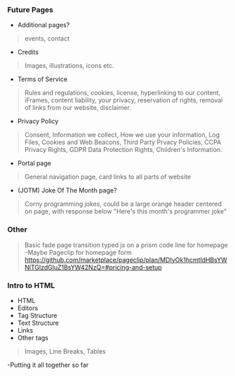### Future Pages
- Additional pages?
> events, contact

- Credits
> Images, illustrations, icons etc.

- Terms of Service
> Rules and regulations, cookies, license, hyperlinking to our content, iFrames, content liability, your privacy, reservation of rights, removal of links from our website, disclaimer.

- Privacy Policy
> Consent, Information we collect, How we use your information, Log Files, Cookies and Web Beacons, Third Party Prvacy Policies, CCPA Privacy Rights, GDPR Data Protection Rights, Children's Information.

- Portal page
> General navigation page, card links to all parts of website

- (JOTM) Joke Of The Month page?
> Corny programming jokes, could be a large orange header centered on page, with response below
> "Here's this month's programmer joke"

### Other
> Basic fade page transition
> typed js on a prism code line for homepage
-Maybe Pageclip for homepage form 
> https://github.com/marketplace/pageclip/plan/MDIyOk1hcmtldHBsYWNlTGlzdGluZ1BsYW42NzQ=#pricing-and-setup

### Intro to HTML
- HTML
- Editors
- Tag Structure
- Text Structure
- Links
- Other tags
>Images, Line Breaks, Tables

-Putting it all together so far
